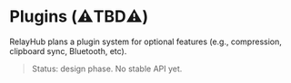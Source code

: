 # Plugins (⚠️TBD⚠️)

RelayHub plans a plugin system for optional features (e.g., compression, clipboard sync, Bluetooth, etc).

> Status: design phase. No stable API yet.

